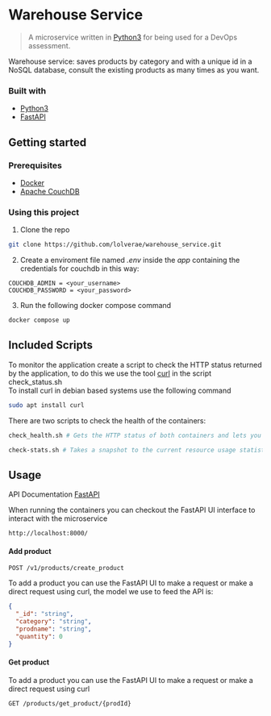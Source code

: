Warehouse Service
==================

> A microservice written in [Python3](https://www.python.org/download/releases/3.0/) for being used for a DevOps assessment.

Warehouse service: saves products by category and with a unique id in a NoSQL database, consult the existing products as many times as you want.

### Built with

- [Python3](https://www.python.org/download/releases/3.0/)
- [FastAPI](https://fastapi.tiangolo.com/)

Getting started
---------------

### Prerequisites

- [Docker](https://www.docker.com/)
- [Apache CouchDB](http://couchdb.apache.org)

### Using this project
1. Clone the repo
  ```sh
  git clone https://github.com/lolverae/warehouse_service.git
  ```
2. Create a enviroment file named *.env* inside the *app* containing the credentials for couchdb in this way:
  ``` 
  COUCHDB_ADMIN = <your_username>
  COUCHDB_PASSWORD = <your_password>
  ```
3. Run the following docker compose command
  ```sh
  docker compose up
  ```


Included Scripts
----------------
To monitor the application create a script to check the HTTP status returned by the application, to do this we use the tool [curl](https://curl.se/docs/manual.html) in the script check_status.sh  
To install curl in debian based systems use the following command

   ```sh
   sudo apt install curl
   ```
There are two scripts to check the health of the containers:
  ```sh
  check_health.sh # Gets the HTTP status of both containers and lets you know if there is a problem with them
  ```
  
  ```sh
  check-stats.sh # Takes a snapshot to the current resource usage statistics for the containers running
  ```
  

Usage
-----
API Documentation [FastAPI](https://fastapi.tiangolo.com/)

When running the containers you can checkout the FastAPI UI interface to interact with the microservice
```
http://localhost:8000/
```

#### Add product
```
POST /v1/products/create_product
```
To add a product you can use the FastAPI UI to make a request or make a direct request using curl, the model we use to feed the API is:

```json
{
  "_id": "string",
  "category": "string",
  "prodname": "string",
  "quantity": 0
}
```

#### Get product
To add a product you can use the FastAPI UI to make a request or make a direct request using curl
```
GET /products/get_product/{prodId}
```

